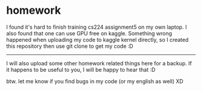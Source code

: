 # homework

I found it's hard to finish training cs224 assignment5 on my own laptop.
I also found that one can use GPU free on kaggle.
Something wrong happened when uploading my code to kaggle kernel directly, so I created this repository then use git clone to get my code :D

------------------------------------------------------------------------------------------------------------------

I will also upload some other homework related things here for a backup.
If it happens to be useful to you, I will be happy to hear that :D

btw. let me know if you find bugs in my code (or my english as well) XD
